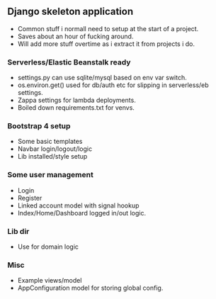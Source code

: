 ## Django skeleton application
- Common stuff i normall need to setup at the start of a project. 
- Saves about an hour of fucking around. 
- Will add more stuff overtime as i extract it from projects i do. 

### Serverless/Elastic Beanstalk ready 
- settings.py can use sqlite/mysql based on env var switch. 
- os.environ.get() used for db/auth etc for slipping in serverless/eb settings.
- Zappa settings for lambda deployments. 
- Boiled down requirements.txt for venvs. 

### Bootstrap 4 setup
- Some basic templates
- Navbar login/logout/logic 
- Lib installed/style setup

### Some user management 
- Login
- Register 
- Linked account model with signal hookup
- Index/Home/Dashboard logged in/out logic.

### Lib dir 
- Use for domain logic 

### Misc
- Example views/model 
- AppConfiguration model for storing global config. 
